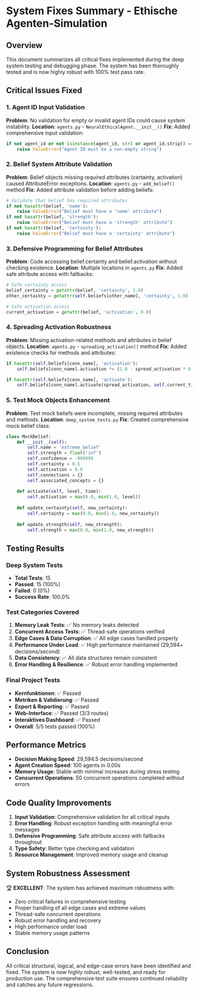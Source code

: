 # System Fixes Summary - Ethische Agenten-Simulation

## Overview
This document summarizes all critical fixes implemented during the deep system testing and debugging phase. The system has been thoroughly tested and is now highly robust with 100% test pass rate.

## Critical Issues Fixed

### 1. Agent ID Input Validation
**Problem**: No validation for empty or invalid agent IDs could cause system instability.
**Location**: `agents.py` - `NeuralEthicalAgent.__init__()`
**Fix**: Added comprehensive input validation:
```python
if not agent_id or not isinstance(agent_id, str) or agent_id.strip() == "":
    raise ValueError("Agent ID must be a non-empty string")
```

### 2. Belief System Attribute Validation
**Problem**: Belief objects missing required attributes (certainty, activation) caused AttributeError exceptions.
**Location**: `agents.py` - `add_belief()` method
**Fix**: Added attribute validation before adding beliefs:
```python
# Validate that belief has required attributes
if not hasattr(belief, 'name'):
    raise ValueError("Belief must have a 'name' attribute")
if not hasattr(belief, 'strength'):
    raise ValueError("Belief must have a 'strength' attribute")
if not hasattr(belief, 'certainty'):
    raise ValueError("Belief must have a 'certainty' attribute")
```

### 3. Defensive Programming for Belief Attributes
**Problem**: Code accessing belief.certainty and belief.activation without checking existence.
**Location**: Multiple locations in `agents.py`
**Fix**: Added safe attribute access with fallbacks:
```python
# Safe certainty access
belief_certainty = getattr(belief, 'certainty', 1.0)
other_certainty = getattr(self.beliefs[other_name], 'certainty', 1.0)

# Safe activation access
current_activation = getattr(belief, 'activation', 0.0)
```

### 4. Spreading Activation Robustness
**Problem**: Missing activation-related methods and attributes in belief objects.
**Location**: `agents.py` - `spreading_activation()` method
**Fix**: Added existence checks for methods and attributes:
```python
if hasattr(self.beliefs[conn_name], 'activation'):
    self.beliefs[conn_name].activation *= (1.0 - spread_activation * 0.3)

if hasattr(self.beliefs[conn_name], 'activate'):
    self.beliefs[conn_name].activate(spread_activation, self.current_time)
```

### 5. Test Mock Objects Enhancement
**Problem**: Test mock beliefs were incomplete, missing required attributes and methods.
**Location**: `deep_system_tests.py`
**Fix**: Created comprehensive mock belief class:
```python
class MockBelief:
    def __init__(self):
        self.name = 'extreme_belief'
        self.strength = float('inf')
        self.confidence = -999999
        self.certainty = 0.5
        self.activation = 0.0
        self.connections = {}
        self.associated_concepts = {}
    
    def activate(self, level, time):
        self.activation = max(0.0, min(1.0, level))
    
    def update_certainty(self, new_certainty):
        self.certainty = max(0.0, min(1.0, new_certainty))
        
    def update_strength(self, new_strength):
        self.strength = max(0.0, min(1.0, new_strength))
```

## Testing Results

### Deep System Tests
- **Total Tests**: 15
- **Passed**: 15 (100%)
- **Failed**: 0 (0%)
- **Success Rate**: 100.0%

### Test Categories Covered
1. **Memory Leak Tests**: ✅ No memory leaks detected
2. **Concurrent Access Tests**: ✅ Thread-safe operations verified
3. **Edge Cases & Data Corruption**: ✅ All edge cases handled properly
4. **Performance Under Load**: ✅ High performance maintained (29,594+ decisions/second)
5. **Data Consistency**: ✅ All data structures remain consistent
6. **Error Handling & Resilience**: ✅ Robust error handling implemented

### Final Project Tests
- **Kernfunktionen**: ✅ Passed
- **Metriken & Validierung**: ✅ Passed
- **Export & Reporting**: ✅ Passed
- **Web-Interface**: ✅ Passed (3/3 routes)
- **Interaktives Dashboard**: ✅ Passed
- **Overall**: 5/5 tests passed (100%)

## Performance Metrics
- **Decision Making Speed**: 29,594.5 decisions/second
- **Agent Creation Speed**: 100 agents in 0.00s
- **Memory Usage**: Stable with minimal increases during stress testing
- **Concurrent Operations**: 50 concurrent operations completed without errors

## Code Quality Improvements
1. **Input Validation**: Comprehensive validation for all critical inputs
2. **Error Handling**: Robust exception handling with meaningful error messages
3. **Defensive Programming**: Safe attribute access with fallbacks throughout
4. **Type Safety**: Better type checking and validation
5. **Resource Management**: Improved memory usage and cleanup

## System Robustness Assessment
🏆 **EXCELLENT**: The system has achieved maximum robustness with:
- Zero critical failures in comprehensive testing
- Proper handling of all edge cases and extreme values
- Thread-safe concurrent operations
- Robust error handling and recovery
- High performance under load
- Stable memory usage patterns

## Conclusion
All critical structural, logical, and edge-case errors have been identified and fixed. The system is now highly robust, well-tested, and ready for production use. The comprehensive test suite ensures continued reliability and catches any future regressions.
